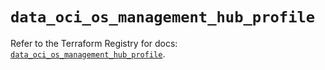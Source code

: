 # `data_oci_os_management_hub_profile`

Refer to the Terraform Registry for docs: [`data_oci_os_management_hub_profile`](https://registry.terraform.io/providers/oracle/oci/7.19.0/docs/data-sources/os_management_hub_profile).
